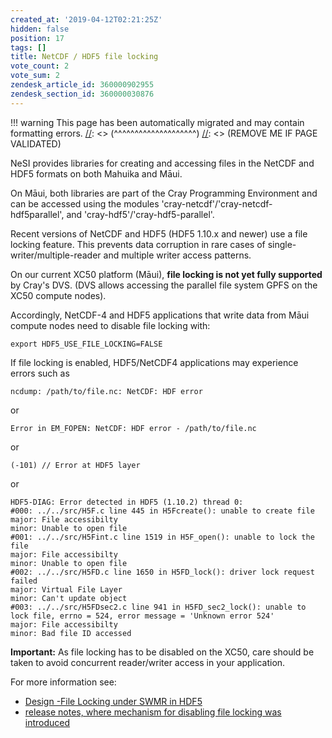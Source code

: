 ```yaml
---
created_at: '2019-04-12T02:21:25Z'
hidden: false
position: 17
tags: []
title: NetCDF / HDF5 file locking
vote_count: 2
vote_sum: 2
zendesk_article_id: 360000902955
zendesk_section_id: 360000030876
---
```




[//]: <> (REMOVE ME IF PAGE VALIDATED)
[//]: <> (vvvvvvvvvvvvvvvvvvvv)
!!! warning
    This page has been automatically migrated and may contain formatting errors.
[//]: <> (^^^^^^^^^^^^^^^^^^^^)
[//]: <> (REMOVE ME IF PAGE VALIDATED)

NeSI provides libraries for creating and accessing files in the NetCDF
and HDF5 formats on both Mahuika and Māui.

On Māui, both libraries are part of the Cray Programming Environment and
can be accessed using the modules
'cray-netcdf'/'cray-netcdf-hdf5parallel', and
'cray-hdf5'/'cray-hdf5-parallel'.

Recent versions of NetCDF and HDF5 (HDF5 1.10.x and newer) use a file
locking feature. This prevents data corruption in rare cases of
single-writer/multiple-reader and multiple writer access patterns.

On our current XC50 platform (Māui), **file locking is not yet fully
supported** by Cray's DVS. (DVS allows accessing the parallel file
system GPFS on the XC50 compute nodes).

Accordingly, NetCDF-4 and HDF5 applications that write data from Māui
compute nodes need to disable file locking with:

``` sl
export HDF5_USE_FILE_LOCKING=FALSE
```

If file locking is enabled, HDF5/NetCDF4 applications may experience
errors such as

``` sl
ncdump: /path/to/file.nc: NetCDF: HDF error
```

or

``` sl
Error in EM_FOPEN: NetCDF: HDF error - /path/to/file.nc 
```

or

``` sl
(-101) // Error at HDF5 layer
```

or

``` sl
HDF5-DIAG: Error detected in HDF5 (1.10.2) thread 0:
#000: ../../src/H5F.c line 445 in H5Fcreate(): unable to create file
major: File accessibilty
minor: Unable to open file
#001: ../../src/H5Fint.c line 1519 in H5F_open(): unable to lock the file
major: File accessibilty
minor: Unable to open file
#002: ../../src/H5FD.c line 1650 in H5FD_lock(): driver lock request failed
major: Virtual File Layer
minor: Can't update object
#003: ../../src/H5FDsec2.c line 941 in H5FD_sec2_lock(): unable to lock file, errno = 524, error message = 'Unknown error 524'
major: File accessibilty
minor: Bad file ID accessed
```

**Important:** As file locking has to be disabled on the XC50, care
should be taken to avoid concurrent reader/writer access in your
application.

For more information see:

-   [Design -File Locking under SWMR in
    HDF5](https://support.hdfgroup.org/HDF5/docNewFeatures/SWMR/Design-HDF5-FileLocking.pdf)
-   [release notes, where mechanism for disabling file locking was
    introduced](https://support.hdfgroup.org/ftp/HDF5/releases/ReleaseFiles/hdf5-1.10.1-RELEASE.txt)

